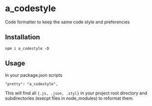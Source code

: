 # a_codestyle

Code formatter to keep the same code style and preferencies

## Installation

```
npm i a_codestyle -D
```

## Usage

In your package.json scripts
```
"pretty": "a_codestyle",
```
This will find all `{.js, .json, .styl}` in your project root directory and subdirectories (execpt files in node_modules) to reformat them. 
